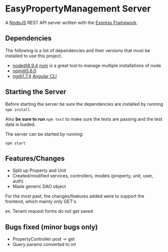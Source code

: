 # EasyPropertyManagement Server

A [NodeJS](https://nodejs.org/en/) REST API server written with the [Express Framework](https://expressjs.com/).

## Dependencies

The following is a list of dependencies and their versions that must be installed to use this project.

* node@8.9.4 [nvm](https://github.com/creationix/nvm) is a great tool to manage multiple installations of node
* npm@5.6.0
* ng@1.7.4 [Angular CLI](https://cli.angular.io/)

## Starting the Server

Before starting the server be sure the dependencies are installed by running `npm install`.

Also **be sure to run** `npm test` to make sure the tests are passing and the test data is loaded.

The server can be started by running:

```
npm start
```

## Features/Changes

- Split up Property and Unit
- Created/modified services, controllers, models (property, unit, user, auth)
- Made generic DAO object

For the most past, the changes/features added were to support the frontend, which mainly only GET's

ex. Tenant request forms do not get saved

## Bugs fixed (minor bugs only)
* PropertyController post -> get
* Query params converted to int
